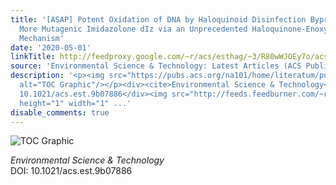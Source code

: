 ```yaml
---
title: '[ASAP] Potent Oxidation of DNA by Haloquinoid Disinfection Byproducts to the
  More Mutagenic Imidazolone dIz via an Unprecedented Haloquinone-Enoxy Radical-Mediated
  Mechanism'
date: '2020-05-01'
linkTitle: http://feedproxy.google.com/~r/acs/esthag/~3/R80wWJOEy7o/acs.est.9b07886
source: 'Environmental Science & Technology: Latest Articles (ACS Publications)'
description: '<p><img src="https://pubs.acs.org/na101/home/literatum/publisher/achs/journals/content/esthag/0/esthag.ahead-of-print/acs.est.9b07886/20200501/images/medium/es9b07886_0005.gif"
  alt="TOC Graphic"/></p><div><cite>Environmental Science & Technology</cite></div><div>DOI:
  10.1021/acs.est.9b07886</div><img src="http://feeds.feedburner.com/~r/acs/esthag/~4/R80wWJOEy7o"
  height="1" width="1" ...'
disable_comments: true
---
```

<p><img src="https://pubs.acs.org/na101/home/literatum/publisher/achs/journals/content/esthag/0/esthag.ahead-of-print/acs.est.9b07886/20200501/images/medium/es9b07886_0005.gif" alt="TOC Graphic"/></p><div><cite>Environmental Science & Technology</cite></div><div>DOI: 10.1021/acs.est.9b07886</div><img src="http://feeds.feedburner.com/~r/acs/esthag/~4/R80wWJOEy7o" height="1" width="1" ...